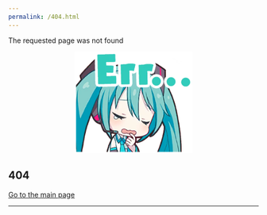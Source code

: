 ```yaml
---
permalink: /404.html
---
```


The requested page was not found

<div align="center">
  <a href="/index.html"><img src="/assets/error-miku.webp" style="width: 236px;" alt="Go to the main page"></a>
</div>

## 404

[Go to the main page](./)

---
